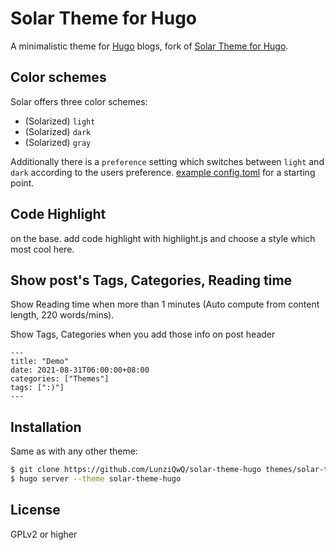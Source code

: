 # Solar Theme for Hugo

A minimalistic theme for [Hugo](https://gohugo.io/) blogs, fork of
[Solar Theme for Hugo](https://github.com/bake/solar-theme-hugo).

## Color schemes

Solar offers three color schemes: 
* (Solarized) `light`
* (Solarized) `dark`
* (Solarized) `gray`

Additionally there is a `preference` setting which
switches between `light` and `dark` according to the users preference.
[example config.toml](exampleSite/config.toml) for a starting point.

## Code Highlight
on the base. add code highlight with highlight.js and choose a style which most cool here.

## Show post's Tags, Categories, Reading time
Show Reading time when more than 1 minutes (Auto compute from content length, 220 words/mins).

Show Tags, Categories when you add those info on post header
```
---
title: "Demo"
date: 2021-08-31T06:00:00+08:00
categories: ["Themes"]
tags: [":)"]
---
```

## Installation
Same as with any other theme:

```bash
$ git clone https://github.com/LunziQwQ/solar-theme-hugo themes/solar-theme-hugo
$ hugo server --theme solar-theme-hugo
```

## License

GPLv2 or higher
